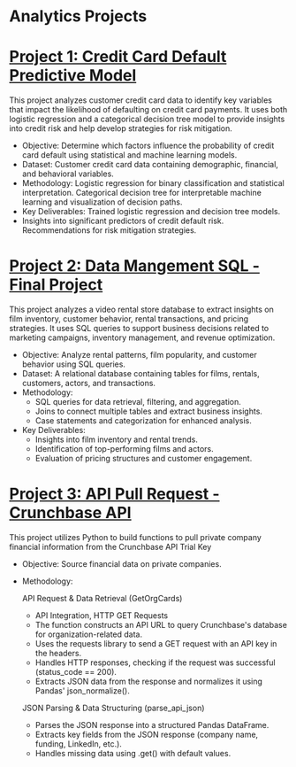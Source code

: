 # Analytics Projects

# [Project 1: Credit Card Default Predictive Model](https://github.com/jmaccodes/Predictive-Modeling---Python)

This project analyzes customer credit card data to identify key variables that impact the likelihood of defaulting on credit card payments. It uses both logistic regression and a categorical decision tree model to provide insights into credit risk and help develop strategies for risk mitigation.

- Objective: Determine which factors influence the probability of credit card default using 
  statistical and machine learning models.
- Dataset: Customer credit card data containing demographic, financial, and behavioral variables.
- Methodology: Logistic regression for binary classification and statistical interpretation.
  Categorical decision tree for interpretable machine learning and visualization of decision paths.
- Key Deliverables: Trained logistic regression and decision tree models.
- Insights into significant predictors of credit default risk.
  Recommendations for risk mitigation strategies.

# [Project 2: Data Mangement SQL - Final Project](https://github.com/jmaccodes/Data-Management---Final-Project-SQL-)

This project analyzes a video rental store database to extract insights on film inventory, customer behavior, rental transactions, and pricing strategies. It uses SQL queries to support business decisions related to marketing campaigns, inventory management, and revenue optimization.

- Objective: Analyze rental patterns, film popularity, and customer behavior using SQL queries.  
- Dataset: A relational database containing tables for films, rentals, customers, actors, and transactions.  
- Methodology:  
  - SQL queries for data retrieval, filtering, and aggregation.  
  - Joins to connect multiple tables and extract business insights.  
  - Case statements and categorization for enhanced analysis.  
- Key Deliverables:  
  - Insights into film inventory and rental trends.  
  - Identification of top-performing films and actors.  
  - Evaluation of pricing structures and customer engagement.

 # [Project 3: API Pull Request - Crunchbase API](https://github.com/jmaccodes/API-Data-Extract)

 This project utilizes Python to build functions to pull private company financial information from the Crunchbase API Trial Key

 - Objective: Source financial data on private companies.
 - Methodology:
   
   API Request & Data Retrieval (GetOrgCards)
   - API Integration, HTTP GET Requests
   - The function constructs an API URL to query Crunchbase's database for organization-related data.
   - Uses the requests library to send a GET request with an API key in the headers.
   - Handles HTTP responses, checking if the request was successful (status_code == 200).
   - Extracts JSON data from the response and normalizes it using Pandas' json_normalize().

   JSON Parsing & Data Structuring (parse_api_json)
   - Parses the JSON response into a structured Pandas DataFrame.
   - Extracts key fields from the JSON response (company name, funding, LinkedIn, etc.).
   - Handles missing data using .get() with default values.



